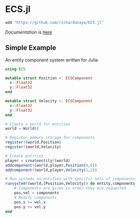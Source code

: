 # ECS.jl

```julia
add "https://github.com/richardanaya/ECS.jl"
```
*Documentation* is [here](https://richardanaya.github.io/ECS.jl/build/index.html)

## Simple Example

An entity component system written for Julia

```julia
using ECS

mutable struct Position <: ECSComponent
  x::Float32
  y::Float32
end

mutable struct Velocity <: ECSComponent
  x::Float32
  y::Float32
end

# Create a world for entities
world = World()

# Register memory storage for components
register!(world,Position)
register!(world,Velocity)

# Create entities
player = createentity!(world)
addcomponent!(world,player,Position(0,0))
addcomponent!(world,player,Velocity(1,2))

# Run systems on entities with specific sets of components
runsystem!(world,[Position,Velocity]) do entity,components
    # Components are given in order they are requested
    pos,vel = components
    # Modify components
    pos.x += vel.x
    pos.y += vel.y
end
```
